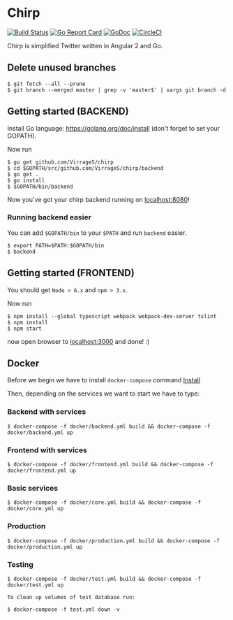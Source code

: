 # Chirp

[![Build Status](https://travis-ci.org/VirrageS/chirp.svg?branch=master)](https://travis-ci.org/VirrageS/chirp)
[![Go Report Card](https://goreportcard.com/badge/github.com/VirrageS/chirp)](https://goreportcard.com/report/github.com/VirrageS/chirp)
[![GoDoc](https://godoc.org/github.com/VirrageS/chirp?status.svg)](https://godoc.org/github.com/VirrageS/chirp)
[![CircleCI](https://circleci.com/gh/VirrageS/chirp/tree/master.svg?style=svg)](https://circleci.com/gh/VirrageS/chirp/tree/master)


Chirp is simplified Twitter written in Angular 2 and Go.



## Delete unused branches

    $ git fetch --all --prune
    $ git branch --merged master | grep -v 'master$' | xargs git branch -d



## Getting started (BACKEND)

Install Go language: https://golang.org/doc/install (don't forget to set your GOPATH).

Now run

    $ go get github.com/VirrageS/chirp
    $ cd $GOPATH/src/github.com/VirrageS/chirp/backend
    $ go get .
    $ go install
    $ $GOPATH/bin/backend

Now you've got your chirp backend running on [localhost:8080](http://localhost:8080/)!


### Running backend easier

You can add `$GOPATH/bin` to your `$PATH` and run `backend` easier.

    $ export PATH=$PATH:$GOPATH/bin
    $ backend



## Getting started (FRONTEND)

You should get `Node > 6.x` and `npm > 3.x`.


Now run

    $ npm install --global typescript webpack webpack-dev-server tslint
    $ npm install
    $ npm start

now open browser to [localhost:3000](http://localhost:3000/) and done! :)


## Docker

Before we begin we have to install `docker-compose` command [Install](https://docs.docker.com/compose/install/)

Then, depending on the services we want to start we have to type:


### Backend with services

    $ docker-compose -f docker/backend.yml build && docker-compose -f docker/backend.yml up

### Frontend with services

    $ docker-compose -f docker/frontend.yml build && docker-compose -f docker/frontend.yml up

### Basic services

    $ docker-compose -f docker/core.yml build && docker-compose -f docker/core.yml up

### Production

    $ docker-compose -f docker/production.yml build && docker-compose -f docker/production.yml up
    
### Testing

    $ docker-compose -f docker/test.yml build && docker-compose -f docker/test.yml up
    
    To clean up volumes of test database run:
    
    $ docker-compose -f test.yml down -v
    